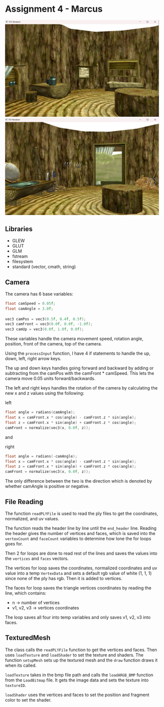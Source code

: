 # Assignment 4 - Marcus

![](./Screenshot%201.png)
![](./Screenshot%202.png)

## Libraries

- GLEW
- GLUT
- GLM
- fstream
- filesystem
- standard (vector, cmath, string)

## Camera

The camera has 6 base variables:

```cpp
float camSpeed = 0.05f;
float camAngle = 3.0f;

vec3 camPos = vec3(0.5f, 0.4f, 0.5f);
vec3 camFront = vec3(0.0f, 0.0f, -1.0f);
vec3 camUp = vec3(0.0f, 1.0f, 0.0f);
```

These variables handle the camera movement speed, rotation angle, position, front of the camera, top of the camera.

Using the `processInput` function, I have 4 if statements to handle the up, down, left, right arrow keys.

The up and down keys handles going forward and backward by adding or subtracting from the camPos with the camFront \* camSpeed. This lets the camera move 0.05 units forward/backwards.

The left and right keys handles the rotation of the camera by calculating the new x and z values using the following:

left

```cpp
float angle = radians(camAngle);
float x = camFront.x * cos(angle) - camFront.z * sin(angle);
float z = camFront.x * sin(angle) + camFront.z * cos(angle);
camFront = normalize(vec3(x, 0.0f, z));
```

and

right

```cpp
float angle = radians(-camAngle);
float x = camFront.x * cos(angle) - camFront.z * sin(angle);
float z = camFront.x * sin(angle) + camFront.z * cos(angle);
camFront = normalize(vec3(x, 0.0f, z));
```

The only difference between the two is the direction which is denoted by whether camAngle is positive or negative.

## File Reading

The function `readPLYFile` is used to read the ply files to get the coordinates, normalized, and uv values.

The function reads the header line by line until the `end_header` line. Reading the header gives the number of vertices and faces, which is saved into the `vertexCount` and `faceCount` variables to determine how lone the for loops goes for.

Then 2 for loops are done to read rest of the lines and saves the values into the `vertices` and `faces` vectors.

The vertices for loop saves the coordinates, normalized coordinates and uv value into a temp `VertexData` and sets a default rgb value of white (1, 1, 1) since none of the ply has rgb. Then it is added to vertices.

The faces for loop saves the triangle vertices coordinates by reading the line, which contains:

- n -> number of vertices
- v1, v2, v3 -> vertices coordinates

The loop saves all four into temp variables and only saves v1, v2, v3 into faces.

## TexturedMesh

The class calls the `readPLYFile` function to get the vertices and faces. Then uses `loadTexture` and `loadShader` to set the texture and shaders. The function `setupMesh` sets up the textured mesh and the `draw` function draws it when its called.

`loadTexture` takes in the bmp file path and calls the `loadARGB_BMP` function from the `LoadBitmap` file. It gets the image data and sets the texture into `textureID`.

`loadShader` uses the vertices and faces to set the position and fragment color to set the shader.
